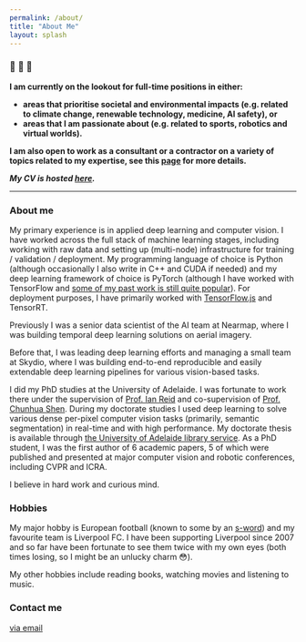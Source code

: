 ```yaml
---
permalink: /about/
title: "About Me"
layout: splash
---
```


### :wave: :wave: :wave:

**I am currently on the lookout for full-time positions in either:**
* **areas that prioritise societal and environmental impacts (e.g. related to climate change, renewable technology, medicine, AI safety), or**
* **areas that I am passionate about (e.g. related to sports, robotics and virtual worlds).**

**I am also open to work as a consultant or a contractor on a variety of topics related to my expertise, see this [page](/expertise) for more details.**

***My CV is hosted [here](https://raw.githubusercontent.com/DrSleep/drsleep.github.io/master/files/cv2.pdf).***

---

### About me

My primary experience is in applied deep learning and computer vision. I have worked across the full stack of machine learning stages, including working with raw data and setting up (multi-node) infrastructure for training / validation / deployment. My programming language of choice is Python (although occasionally I also write in C++ and CUDA if needed) and my deep learning framework of choice is PyTorch (although I have worked with TensorFlow and [some of my past work is still quite popular](https://github.com/DrSleep/tensorflow-deeplab-resnet)). For deployment purposes, I have primarily worked with [TensorFlow.js](https://drsleep.github.io/tutorial/Tutorial-PyTorch-to-TensorFlow-JS/) and TensorRT.

Previously I was a senior data scientist of the AI team at Nearmap, where I was building temporal deep learning solutions on aerial imagery.

Before that, I was leading deep learning efforts and managing a small team at Skydio, where I was building end-to-end reproducible and easily extendable deep learning pipelines for various vision-based tasks.

I did my PhD studies at the University of Adelaide. I was fortunate to work there under the supervision of [Prof. Ian Reid](https://cs.adelaide.edu.au/~ianr/) and co-supervision of [Prof. Chunhua Shen](https://cshen.github.io). During my doctorate studies I used deep learning to solve various dense per-pixel computer vision tasks (primarily, semantic segmentation) in real-time and with high performance. My doctorate thesis is available through [the University of Adelaide library service](https://digital.library.adelaide.edu.au/dspace/handle/2440/129333). As a PhD student, I was the first author of 6 academic papers, 5 of which were published and presented at major computer vision and robotic conferences, including CVPR and ICRA.

I believe in hard work and curious mind.

### Hobbies

My major hobby is European football (known to some by an [s-word](https://youtu.be/S0XAgVlhAE4?t=20)) and my favourite team is Liverpool FC. I have been supporting Liverpool since 2007 and so far have been fortunate to see them twice with my own eyes (both times losing, so I might be an unlucky charm :flushed:).

My other hobbies include reading books, watching movies and listening to music.


### Contact me

[via email](mailto:nekrasowladimir(at)gmail(dot)com)